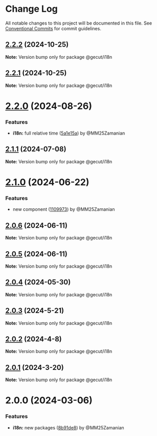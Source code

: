 # Change Log

All notable changes to this project will be documented in this file.
See [Conventional Commits](https://conventionalcommits.org) for commit guidelines.

## [2.2.2](https://github.com/gecut/hybrid-ui/compare/@gecut/i18n@2.2.1...@gecut/i18n@2.2.2) (2024-10-25)

**Note:** Version bump only for package @gecut/i18n

## [2.2.1](https://github.com/gecut/hybrid-ui/compare/@gecut/i18n@2.2.0...@gecut/i18n@2.2.1) (2024-10-25)

**Note:** Version bump only for package @gecut/i18n

# [2.2.0](https://github.com/gecut/hybrid-ui/compare/@gecut/i18n@2.1.1...@gecut/i18n@2.2.0) (2024-08-26)

### Features

* **i18n:** full relative time ([5a1e15a](https://github.com/gecut/hybrid-ui/commit/5a1e15a5bd54679aa90af118ca244fc62366fca6)) by @MM25Zamanian

## [2.1.1](https://github.com/gecut/hybrid-ui/compare/@gecut/i18n@2.1.0...@gecut/i18n@2.1.1) (2024-07-08)

**Note:** Version bump only for package @gecut/i18n

# [2.1.0](https://github.com/gecut/hybrid-ui/compare/@gecut/i18n@2.0.6...@gecut/i18n@2.1.0) (2024-06-22)

### Features

- new component ([1109973](https://github.com/gecut/hybrid-ui/commit/1109973af2c60a59fda7560166f2644fc2c3e593)) by @MM25Zamanian

## [2.0.6](https://github.com/gecut/hybrid-ui/compare/@gecut/i18n@2.0.5...@gecut/i18n@2.0.6) (2024-06-11)

**Note:** Version bump only for package @gecut/i18n

## [2.0.5](https://github.com/gecut/hybrid-ui/compare/@gecut/i18n@2.0.4...@gecut/i18n@2.0.5) (2024-06-11)

**Note:** Version bump only for package @gecut/i18n

## [2.0.4](https://github.com/gecut/hybrid-ui/compare/@gecut/i18n@2.0.3...@gecut/i18n@2.0.4) (2024-05-30)

**Note:** Version bump only for package @gecut/i18n

## [2.0.3](https://github.com/gecut/hybrid-ui/compare/@gecut/i18n@2.0.2...@gecut/i18n@2.0.3) (2024-5-21)

**Note:** Version bump only for package @gecut/i18n

## [2.0.2](https://github.com/gecut/hybrid-ui/compare/@gecut/i18n@2.0.1...@gecut/i18n@2.0.2) (2024-4-8)

**Note:** Version bump only for package @gecut/i18n

## [2.0.1](https://github.com/gecut/hybrid-ui/compare/@gecut/i18n@2.0.0...@gecut/i18n@2.0.1) (2024-3-20)

**Note:** Version bump only for package @gecut/i18n

# 2.0.0 (2024-03-06)

### Features

- **i18n:** new packages ([8b91de8](https://github.com/gecut/hybrid-ui/commit/8b91de8636a6b51bfec084ab7b8edf1e61e77378)) by @MM25Zamanian
